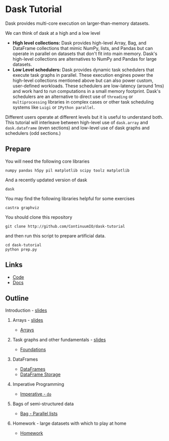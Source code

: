 Dask Tutorial
=============

Dask provides multi-core execution on larger-than-memory datasets.

We can think of dask at a high and a low level

*  **High level collections:**  Dask provides high-level Array, Bag, and DataFrame
   collections that mimic NumPy, lists, and Pandas but can operate in parallel on
   datasets that don't fit into main memory.  Dask's high-level collections are
   alternatives to NumPy and Pandas for large datasets.
*  **Low Level schedulers:** Dask provides dynamic task schedulers that
   execute task graphs in parallel.  These execution engines power the
   high-level collections mentioned above but can also power custom,
   user-defined workloads.  These schedulers are low-latency (around 1ms) and
   work hard to run computations in a small memory footprint.  Dask's
   schedulers are an alternative to direct use of `threading` or
   `multiprocessing` libraries in complex cases or other task scheduling
   systems like `Luigi` or `IPython parallel`.

Different users operate at different levels but it is useful to understand
both.  This tutorial will interleave between high-level use of `dask.array` and
`dask.dataframe` (even sections) and low-level use of dask graphs and
schedulers (odd sections.)

Prepare
-------

You will need the following core libraries

    numpy pandas h5py pil matplotlib scipy toolz matplotlib

And a recently updated version of dask

    dask

You may find the following libraries helpful for some exercises

    castra graphviz

You should clone this repository

    git clone http://github.com/ContinuumIO/dask-tutorial

and then run this script to prepare artificial data.

    cd dask-tutorial
    python prep.py

Links
-----

*  [Code](https://github.com/ContinuumIO/dask/)
*  [Docs](https://dask.pydata.org/en/latest/)

Outline
-------

Introduction - [slides](http://ContinuumIO.github.io/dask-tutorial/introduction.html)

1.  Arrays - [slides](http://ContinuumIO.github.io/dask-tutorial/array.html)

    *  [Arrays](01-Array.ipynb)

2.  Task graphs and other fundamentals - [slides](http://ContinuumIO.github.io/dask-tutorial/graphs.html)

    *  [Foundations](02-Foundations.ipynb)

3.  DataFrames

    *  [DataFrames](03a-DataFrame.ipynb)
    *  [DataFrame Storage](03b-DataFrame-Storage.ipynb)

4.  Imperative Programming

    *  [Imperative - `do`](04-Imperative.ipynb)

5.  Bags of semi-structured data

    *  [Bag - Parallel lists](05-Bag.ipynb)

6.  Homework - large datasets with which to play at home

    *  [Homework](Homework.ipynb)
